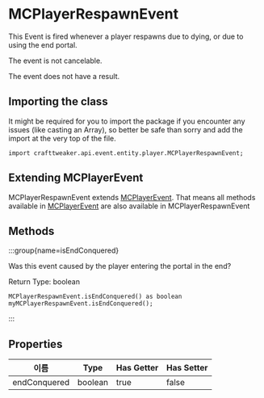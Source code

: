 # MCPlayerRespawnEvent

This Event is fired whenever a player respawns due to dying, or due to using the end portal.

The event is not cancelable.

The event does not have a result.

## Importing the class

It might be required for you to import the package if you encounter any issues (like casting an Array), so better be safe than sorry and add the import at the very top of the file.
```zenscript
import crafttweaker.api.event.entity.player.MCPlayerRespawnEvent;
```


## Extending MCPlayerEvent

MCPlayerRespawnEvent extends [MCPlayerEvent](/vanilla/api/event/entity/player/MCPlayerEvent). That means all methods available in [MCPlayerEvent](/vanilla/api/event/entity/player/MCPlayerEvent) are also available in MCPlayerRespawnEvent

## Methods

:::group{name=isEndConquered}

Was this event caused by the player entering the portal in the end?

Return Type: boolean

```zenscript
MCPlayerRespawnEvent.isEndConquered() as boolean
myMCPlayerRespawnEvent.isEndConquered();
```

:::


## Properties

| 이름           | Type    | Has Getter | Has Setter |
| ------------ | ------- | ---------- | ---------- |
| endConquered | boolean | true       | false      |

